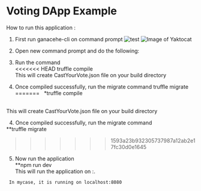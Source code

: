 # Voting DApp Example

How to run this application :
  1. First run ganacehe-cli on command prompt
     ![test](C:\Users\preethi\Pictures\VotingDAPP\1ganachecli.JPG)
     ![Image of Yaktocat](C:/Users/preethi/Pictures/VotingDAPP/1ganachecli.png)
  2. Open new command prompt and do the following:
  3. Run the command  
<<<<<<< HEAD
	truffle compile
    
    This will create CastYourVote.json file on your build directory
    
  4. Once compiled successfully, run the migrate command
	  truffle migrate
=======
   
      *truffle compile
      
    
    This will create CastYourVote.json file on your build directory
    
   4. Once compiled successfully, run the migrate command
       </br>**truffle migrate
>>>>>>> 1593a23b932305737987a12ab2e17fc30d0e1645
      
   5. Now run the application
        </br>**npm run dev 
        
    </br> This will run the application on <host>:<port>. 
     
     
     In mycase, it is running on localhost:8080
     
     
  
  
